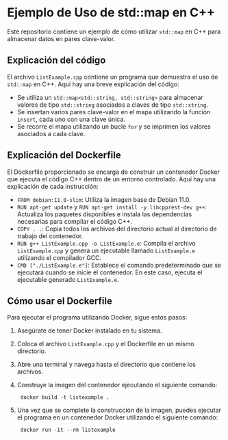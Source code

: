 # Ejemplo de Uso de std::map en C++

Este repositorio contiene un ejemplo de cómo utilizar `std::map` en C++ para almacenar datos en pares clave-valor.

## Explicación del código

El archivo `ListExample.cpp` contiene un programa que demuestra el uso de `std::map` en C++. Aquí hay una breve explicación del código:

- Se utiliza un `std::map<std::string, std::string>` para almacenar valores de tipo `std::string` asociados a claves de tipo `std::string`.
- Se insertan varios pares clave-valor en el mapa utilizando la función `insert`, cada uno con una clave única.
- Se recorre el mapa utilizando un bucle `for` y se imprimen los valores asociados a cada clave.

## Explicación del Dockerfile

El Dockerfile proporcionado se encarga de construir un contenedor Docker que ejecuta el código C++ dentro de un entorno controlado. Aquí hay una explicación de cada instrucción:

- `FROM debian:11.0-slim`: Utiliza la imagen base de Debian 11.0.
- `RUN apt-get update` y `RUN apt-get install -y libcpprest-dev g++`: Actualiza los paquetes disponibles e instala las dependencias necesarias para compilar el código C++.
- `COPY . .`: Copia todos los archivos del directorio actual al directorio de trabajo del contenedor.
- `RUN g++ ListExample.cpp -o ListExample.e`: Compila el archivo `ListExample.cpp` y genera un ejecutable llamado `ListExample.e` utilizando el compilador GCC.
- `CMD ["./ListExample.e"]`: Establece el comando predeterminado que se ejecutará cuando se inicie el contenedor. En este caso, ejecuta el ejecutable generado `ListExample.e`.

## Cómo usar el Dockerfile

Para ejecutar el programa utilizando Docker, sigue estos pasos:

1. Asegúrate de tener Docker instalado en tu sistema.
2. Coloca el archivo `ListExample.cpp` y el Dockerfile en un mismo directorio.
3. Abre una terminal y navega hasta el directorio que contiene los archivos.
4. Construye la imagen del contenedor ejecutando el siguiente comando:

   ```
    docker build -t listexample .
   ```

5. Una vez que se complete la construcción de la imagen, puedes ejecutar el programa en un contenedor Docker utilizando el siguiente comando:

   ```
    docker run -it --rm listexample
   ```